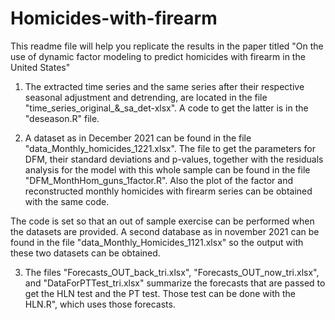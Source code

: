 # Homicides-with-firearm

This readme file will help you replicate the results in the paper titled "On the use of dynamic factor modeling to predict homicides with firearm in the United States"

1) The extracted time series and the same series after their respective seasonal adjustment and detrending, are located in the file "time_series_original_&_sa_det-xlsx". A code to get the latter is in the "deseason.R" file.

2) A dataset as in December 2021 can be found in the file "data_Monthly_homicides_1221.xlsx".  The file to get the parameters for DFM, their standard deviations and p-values, together with the residuals analysis for the model with this whole sample can be found in the file "DFM_MonthHom_guns_1factor.R". Also the plot of the factor and reconstructed monthly homicides with firearm series can be obtained with the same code. 

The code is set so that an out of sample exercise can be performed when the datasets are provided. A second database as in november 2021 can be found in the file "data_Monthly_Homicides_1121.xlsx" so the output with these two datasets can be obtained.

3) The files "Forecasts_OUT_back_tri.xlsx", "Forecasts_OUT_now_tri.xlsx", and "DataForPTTest_tri.xlsx" summarize the forecasts that are passed to get the HLN test and the PT test. Those test can be done with the HLN.R", which uses those forecasts.
